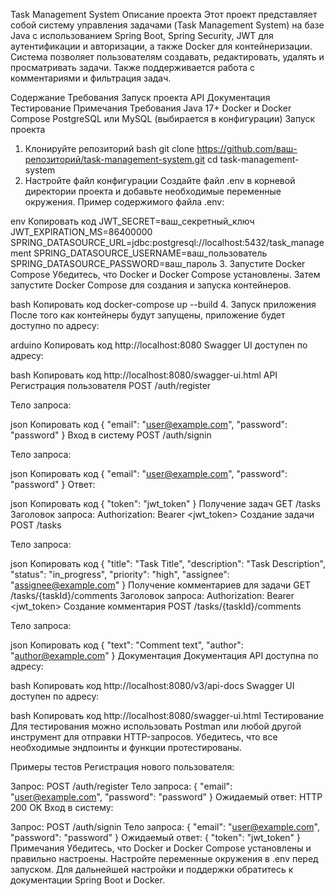 Task Management System
Описание проекта
Этот проект представляет собой систему управления задачами (Task Management System) на базе Java с использованием Spring Boot, Spring Security, JWT для аутентификации и авторизации, а также Docker для контейнеризации. Система позволяет пользователям создавать, редактировать, удалять и просматривать задачи. Также поддерживается работа с комментариями и фильтрация задач.

Содержание
Требования
Запуск проекта
API
Документация
Тестирование
Примечания
Требования
Java 17+
Docker и Docker Compose
PostgreSQL или MySQL (выбирается в конфигурации)
Запуск проекта
1. Клонируйте репозиторий
bash
git clone https://github.com/ваш-репозиторий/task-management-system.git
cd task-management-system
2. Настройте файл конфигурации
Создайте файл .env в корневой директории проекта и добавьте необходимые переменные окружения. Пример содержимого файла .env:

env
Копировать код
JWT_SECRET=ваш_секретный_ключ
JWT_EXPIRATION_MS=86400000
SPRING_DATASOURCE_URL=jdbc:postgresql://localhost:5432/task_management
SPRING_DATASOURCE_USERNAME=ваш_пользователь
SPRING_DATASOURCE_PASSWORD=ваш_пароль
3. Запустите Docker Compose
Убедитесь, что Docker и Docker Compose установлены. Затем запустите Docker Compose для создания и запуска контейнеров.

bash
Копировать код
docker-compose up --build
4. Запуск приложения
После того как контейнеры будут запущены, приложение будет доступно по адресу:

arduino
Копировать код
http://localhost:8080
Swagger UI доступен по адресу:

bash
Копировать код
http://localhost:8080/swagger-ui.html
API
Регистрация пользователя
POST /auth/register

Тело запроса:

json
Копировать код
{
  "email": "user@example.com",
  "password": "password"
}
Вход в систему
POST /auth/signin

Тело запроса:

json
Копировать код
{
  "email": "user@example.com",
  "password": "password"
}
Ответ:

json
Копировать код
{
  "token": "jwt_token"
}
Получение задач
GET /tasks
Заголовок запроса: Authorization: Bearer <jwt_token>
Создание задачи
POST /tasks

Тело запроса:

json
Копировать код
{
  "title": "Task Title",
  "description": "Task Description",
  "status": "in_progress",
  "priority": "high",
  "assignee": "assignee@example.com"
}
Получение комментариев для задачи
GET /tasks/{taskId}/comments
Заголовок запроса: Authorization: Bearer <jwt_token>
Создание комментария
POST /tasks/{taskId}/comments

Тело запроса:

json
Копировать код
{
  "text": "Comment text",
  "author": "author@example.com"
}
Документация
Документация API доступна по адресу:

bash
Копировать код
http://localhost:8080/v3/api-docs
Swagger UI доступен по адресу:

bash
Копировать код
http://localhost:8080/swagger-ui.html
Тестирование
Для тестирования можно использовать Postman или любой другой инструмент для отправки HTTP-запросов. Убедитесь, что все необходимые эндпоинты и функции протестированы.

Примеры тестов
Регистрация нового пользователя:

Запрос: POST /auth/register
Тело запроса: { "email": "user@example.com", "password": "password" }
Ожидаемый ответ: HTTP 200 OK
Вход в систему:

Запрос: POST /auth/signin
Тело запроса: { "email": "user@example.com", "password": "password" }
Ожидаемый ответ: { "token": "jwt_token" }
Примечания
Убедитесь, что Docker и Docker Compose установлены и правильно настроены.
Настройте переменные окружения в .env перед запуском.
Для дальнейшей настройки и поддержки обратитесь к документации Spring Boot и Docker.
